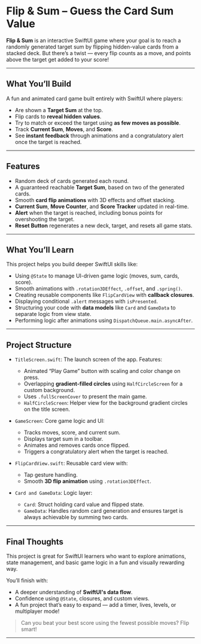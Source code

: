 
# Flip & Sum – Guess the Card Sum Value

**Flip & Sum** is an interactive SwiftUI game where your goal is to reach a randomly generated target sum by flipping hidden-value cards from a stacked deck. But there’s a twist — every flip counts as a move, and points 
above the target get added to your score!

---

## What You’ll Build

A fun and animated card game built entirely with SwiftUI where players:

* Are shown a **Target Sum** at the top.
* Flip cards to **reveal hidden values**.
* Try to match or exceed the target using **as few moves as possible**.
* Track **Current Sum**, **Moves**, and **Score**.
* See **instant feedback** through animations and a congratulatory alert once the target is reached.

---

## Features

* Random deck of cards generated each round.
* A guaranteed reachable **Target Sum**, based on two of the generated cards.
* Smooth **card flip animations** with 3D effects and offset stacking.
* **Current Sum**, **Move Counter**, and **Score Tracker** updated in real-time.
* **Alert** when the target is reached, including bonus points for overshooting the target.
* **Reset Button** regenerates a new deck, target, and resets all game stats.

---

## What You’ll Learn

This project helps you build deeper SwiftUI skills like:

* Using `@State` to manage UI-driven game logic (moves, sum, cards, score).
* Smooth animations with `.rotation3DEffect`, `.offset`, and `.spring()`.
* Creating reusable components like `FlipCardView` with **callback closures**.
* Displaying conditional `.alert` messages with `isPresented`.
* Structuring your code with **data models** like `Card` and `GameData` to separate logic from view state.
* Performing logic after animations using `DispatchQueue.main.asyncAfter`.

---


## Project Structure

* `TitleScreen.swift`: The launch screen of the app. Features:

  * Animated “Play Game” button with scaling and color change on press.
  * Overlapping **gradient-filled circles** using `HalfCircleScreen` for a custom background.
  * Uses `.fullScreenCover` to present the main game.
  * `HalfCircleScreen`: Helper view for the background gradient circles on the title screen.

* `GameScreen`: Core game logic and UI:

  * Tracks moves, score, and current sum.
  * Displays target sum in a toolbar.
  * Animates and removes cards once flipped.
  * Triggers a congratulatory alert when the target is reached.

* `FlipCardView.swift`: Reusable card view with:
  * Tap gesture handling.
  * Smooth **3D flip animation** using `.rotation3DEffect`.

* `Card and GameData`: Logic layer:

  * `Card`: Struct holding card value and flipped state.
  * `GameData`: Handles random card generation and ensures target is always achievable by summing two cards.

---

## Final Thoughts

This project is great for SwiftUI learners who want to explore animations, state management, and basic game logic in a fun and visually rewarding way.

You’ll finish with:

* A deeper understanding of **SwiftUI's data flow**.
* Confidence using `@State`, closures, and custom views.
* A fun project that’s easy to expand — add a timer, lives, levels, or multiplayer mode!

> Can you beat your best score using the fewest possible moves? Flip smart!

---


